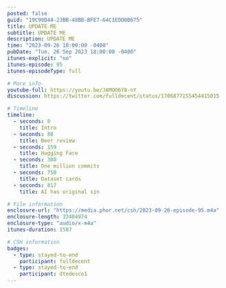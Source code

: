 ```yaml
---
posted: false
guid: "19C90D44-23BB-48BB-BFE7-64C1EDD0B675"
title: UPDATE ME
subtitle: UPDATE ME
description: UPDATE ME 
time: "2023-09-26 18:00:00 -0400"
pubDate: "Tue, 26 Sep 2023 18:00:00 -0400"
itunes-explicit: "no"
itunes-episode: 95
itunes-episodeType: full

# More info
youtube-full: https://youtu.be/JAMQO6Y8-nY
discussion: https://twitter.com/fulldecent/status/1706877155454415015

# Timeline
timeline:
  - seconds: 0
    title: Intro
  - seconds: 88
    title: Beer review
  - seconds: 159
    title: Hugging Face
  - seconds: 380
    title: One million commits
  - seconds: 750
    title: Dataset cards
  - seconds: 817
    title: AI has original sin

# File information
enclosure-url: "https://media.phor.net/csh/2023-09-26-episode-95.m4a"
enclosure-length: 33404974
enclosure-type: "audio/x-m4a"
itunes-duration: 1587

# CSH information
badges:
  - type: stayed-to-end
    participant: fulldecent
  - type: stayed-to-end
    participant: dtedesco1
---
```

